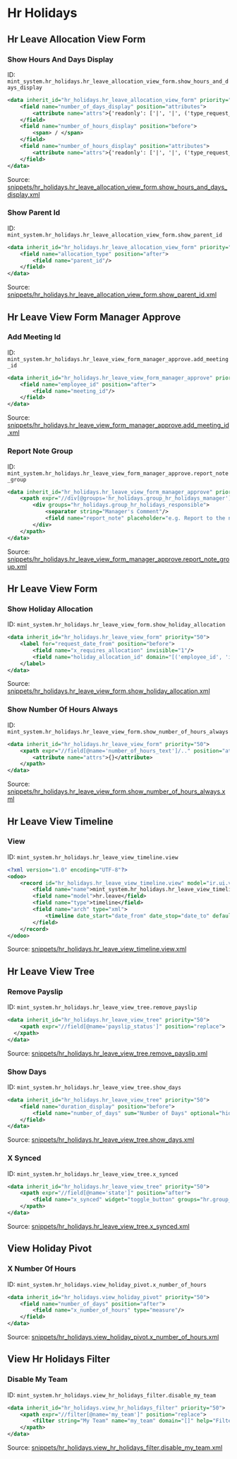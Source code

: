 # Hr Holidays
## Hr Leave Allocation View Form  
### Show Hours And Days Display  
ID: `mint_system.hr_holidays.hr_leave_allocation_view_form.show_hours_and_days_display`  
```xml
<data inherit_id="hr_holidays.hr_leave_allocation_view_form" priority="50">
    <field name="number_of_days_display" position="attributes">
        <attribute name="attrs">{'readonly': ['|', '|', ('type_request_unit', '=', 'hour'), ('state', 'not in', ('draft', 'confirm')), ('allocation_type', '=', 'accrual')]}</attribute>
    </field>
    <field name="number_of_hours_display" position="before">
        <span> / </span>
    </field>
    <field name="number_of_hours_display" position="attributes">
        <attribute name="attrs">{'readonly': ['|', '|', ('type_request_unit', '!=', 'hour'), ('state', 'not in', ('draft', 'confirm')), ('allocation_type', '=', 'accrual')]}</attribute>
    </field>
</data>

```
Source: [snippets/hr_holidays.hr_leave_allocation_view_form.show_hours_and_days_display.xml](https://github.com/Mint-System/Odoo-Build/tree/16.0/snippets/hr_holidays.hr_leave_allocation_view_form.show_hours_and_days_display.xml)

### Show Parent Id  
ID: `mint_system.hr_holidays.hr_leave_allocation_view_form.show_parent_id`  
```xml
<data inherit_id="hr_holidays.hr_leave_allocation_view_form" priority="50">
    <field name="allocation_type" position="after">
        <field name="parent_id"/>
    </field>
</data>

```
Source: [snippets/hr_holidays.hr_leave_allocation_view_form.show_parent_id.xml](https://github.com/Mint-System/Odoo-Build/tree/16.0/snippets/hr_holidays.hr_leave_allocation_view_form.show_parent_id.xml)

## Hr Leave View Form Manager Approve  
### Add Meeting Id  
ID: `mint_system.hr_holidays.hr_leave_view_form_manager_approve.add_meeting_id`  
```xml
<data inherit_id="hr_holidays.hr_leave_view_form_manager_approve" priority="50">
    <field name="employee_id" position="after">
        <field name="meeting_id"/>
    </field>
</data>

```
Source: [snippets/hr_holidays.hr_leave_view_form_manager_approve.add_meeting_id.xml](https://github.com/Mint-System/Odoo-Build/tree/16.0/snippets/hr_holidays.hr_leave_view_form_manager_approve.add_meeting_id.xml)

### Report Note Group  
ID: `mint_system.hr_holidays.hr_leave_view_form_manager_approve.report_note_group`  
```xml
<data inherit_id="hr_holidays.hr_leave_view_form_manager_approve" priority="50">
    <xpath expr="//div[@groups='hr_holidays.group_hr_holidays_manager']" position="replace">
        <div groups="hr_holidays.group_hr_holidays_responsible">
            <separator string="Manager's Comment"/>
            <field name="report_note" placeholder="e.g. Report to the next month..."/>
        </div>
    </xpath>
</data>

```
Source: [snippets/hr_holidays.hr_leave_view_form_manager_approve.report_note_group.xml](https://github.com/Mint-System/Odoo-Build/tree/16.0/snippets/hr_holidays.hr_leave_view_form_manager_approve.report_note_group.xml)

## Hr Leave View Form  
### Show Holiday Allocation  
ID: `mint_system.hr_holidays.hr_leave_view_form.show_holiday_allocation`  
```xml
<data inherit_id="hr_holidays.hr_leave_view_form" priority="50">
    <label for="request_date_from" position="before">
        <field name="x_requires_allocation" invisible="1"/>
        <field name="holiday_allocation_id" domain="[('employee_id', 'in', employee_ids), ('holiday_status_id', '=', holiday_status_id), ('date_from', '&lt;=', request_date_from)]" required="1" attrs="{'invisible': ['|', ('x_requires_allocation', '=', 'no'), ('request_date_from', '=', False)], 'readonly': [('state', 'not in', ('draft', 'confirm'))] }" options="{'no_create': True, 'no_open': True}"/>
    </label>
</data>

```
Source: [snippets/hr_holidays.hr_leave_view_form.show_holiday_allocation.xml](https://github.com/Mint-System/Odoo-Build/tree/16.0/snippets/hr_holidays.hr_leave_view_form.show_holiday_allocation.xml)

### Show Number Of Hours Always  
ID: `mint_system.hr_holidays.hr_leave_view_form.show_number_of_hours_always`  
```xml
<data inherit_id="hr_holidays.hr_leave_view_form" priority="50">
    <xpath expr="//field[@name='number_of_hours_text']/.." position="attributes">
        <attribute name="attrs">{}</attribute>
    </xpath>
</data>

```
Source: [snippets/hr_holidays.hr_leave_view_form.show_number_of_hours_always.xml](https://github.com/Mint-System/Odoo-Build/tree/16.0/snippets/hr_holidays.hr_leave_view_form.show_number_of_hours_always.xml)

## Hr Leave View Timeline  
### View  
ID: `mint_system.hr_holidays.hr_leave_view_timeline.view`  
```xml
<?xml version="1.0" encoding="UTF-8"?>
<odoo>
    <record id="hr_holidays.hr_leave_view_timeline.view" model="ir.ui.view">
        <field name="name">mint_system.hr_holidays.hr_leave_view_timeline.view</field>
        <field name="model">hr.leave</field>
        <field name="type">timeline</field>
        <field name="arch" type="xml">
            <timeline date_start="date_from" date_stop="date_to" default_group_by="employee_id" event_open_popup="true"/>
        </field>
    </record>
</odoo>

```
Source: [snippets/hr_holidays.hr_leave_view_timeline.view.xml](https://github.com/Mint-System/Odoo-Build/tree/16.0/snippets/hr_holidays.hr_leave_view_timeline.view.xml)

## Hr Leave View Tree  
### Remove Payslip  
ID: `mint_system.hr_holidays.hr_leave_view_tree.remove_payslip`  
```xml
<data inherit_id="hr_holidays.hr_leave_view_tree" priority="50">
    <xpath expr="//field[@name='payslip_status']" position="replace">
  </xpath>
</data>

```
Source: [snippets/hr_holidays.hr_leave_view_tree.remove_payslip.xml](https://github.com/Mint-System/Odoo-Build/tree/16.0/snippets/hr_holidays.hr_leave_view_tree.remove_payslip.xml)

### Show Days  
ID: `mint_system.hr_holidays.hr_leave_view_tree.show_days`  
```xml
<data inherit_id="hr_holidays.hr_leave_view_tree" priority="50">
    <field name="duration_display" position="before">
        <field name="number_of_days" sum="Number of Days" optional="hide"/>
    </field>
</data>

```
Source: [snippets/hr_holidays.hr_leave_view_tree.show_days.xml](https://github.com/Mint-System/Odoo-Build/tree/16.0/snippets/hr_holidays.hr_leave_view_tree.show_days.xml)

### X Synced  
ID: `mint_system.hr_holidays.hr_leave_view_tree.x_synced`  
```xml
<data inherit_id="hr_holidays.hr_leave_view_tree" priority="50">
    <xpath expr="//field[@name='state']" position="after">
        <field name="x_synced" widget="toggle_button" groups="hr.group_hr_user"/>
    </xpath>
</data>

```
Source: [snippets/hr_holidays.hr_leave_view_tree.x_synced.xml](https://github.com/Mint-System/Odoo-Build/tree/16.0/snippets/hr_holidays.hr_leave_view_tree.x_synced.xml)

## View Holiday Pivot  
### X Number Of Hours  
ID: `mint_system.hr_holidays.view_holiday_pivot.x_number_of_hours`  
```xml
<data inherit_id="hr_holidays.view_holiday_pivot" priority="50">
    <field name="number_of_days" position="after">
        <field name="x_number_of_hours" type="measure"/>
    </field>
</data>

```
Source: [snippets/hr_holidays.view_holiday_pivot.x_number_of_hours.xml](https://github.com/Mint-System/Odoo-Build/tree/16.0/snippets/hr_holidays.view_holiday_pivot.x_number_of_hours.xml)

## View Hr Holidays Filter  
### Disable My Team  
ID: `mint_system.hr_holidays.view_hr_holidays_filter.disable_my_team`  
```xml
<data inherit_id="hr_holidays.view_hr_holidays_filter" priority="50">
    <xpath expr="//filter[@name='my_team']" position="replace">
        <filter string="My Team" name="my_team" domain="[]" help="Filter has been modified to not filter"/>
    </xpath>
</data>

```
Source: [snippets/hr_holidays.view_hr_holidays_filter.disable_my_team.xml](https://github.com/Mint-System/Odoo-Build/tree/16.0/snippets/hr_holidays.view_hr_holidays_filter.disable_my_team.xml)

